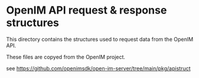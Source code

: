 # OpenIM API request & response structures

This directory contains the structures used to request data from the OpenIM API.

These files are copyed from the OpenIM project.

see https://github.com/openimsdk/open-im-server/tree/main/pkg/apistruct